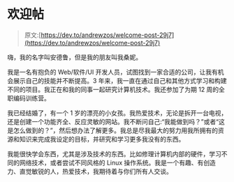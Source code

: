 # 欢迎帖

> 原文:[https://dev.to/andrewzos/welcome-post-29j7](https://dev.to/andrewzos/welcome-post-29j7)

嗨，我的名字叫安德鲁，但是我的朋友叫我桑妮。

我是一名有抱负的 Web/软件/UI 开发人员，试图找到一家合适的公司，让我有机会展示自己的技能并不断提高。3 年来，我一直在通过自己和其他方式学习和构建不同的项目。我正在和我的同事一起研究计算机技术。我还参加了为期 12 周的全职编码训练营。

我已经结婚了，有一个 1 岁的漂亮的小女孩。我热爱技术，无论是拆开一台电视，还是创建一个功能齐全、反应灵敏的网站。我不断问自己:“我能做到吗？”或者“这是怎么做到的？”，然后想办法了解更多。我总是尽我最大的努力用我所拥有的资源和知识来完成我设定的目标，并研究和学习更多我没有的东西。

我能很快学会东西，尤其是涉及技术的东西。比如修理计算机内部的硬件，学习不同的网络技术，或者尝试不同风格的 Linux 操作系统。我是一个有趣、有创造力、直觉敏锐的人，热爱技术，我期待着与你们所有人交谈。